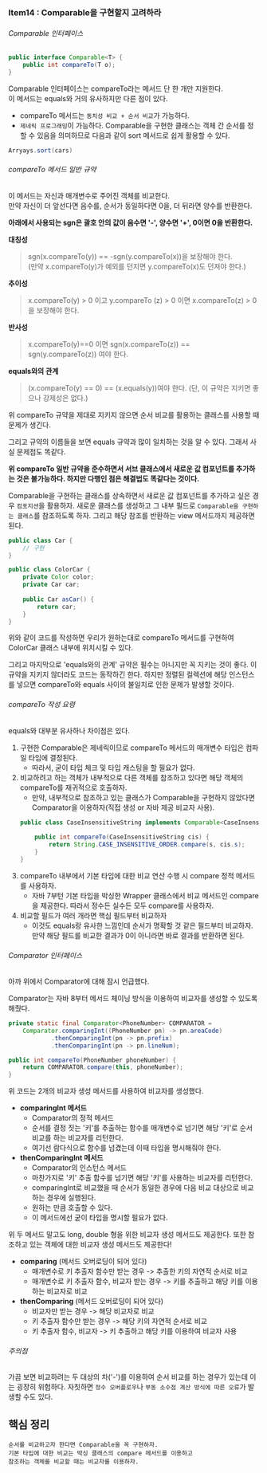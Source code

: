 ### Item14 : Comparable을 구현할지 고려하라

###### Comparable 인터페이스
```java
public interface Comparable<T> {
    public int compareTo(T o);
}
```
Comparable 인터페이스는 compareTo라는 메서드 단 한 개만 지원한다.  
이 메서드는 equals와 거의 유사하지만 다른 점이 있다.
- compareTo 메서드는 `동치성 비교 + 순서 비교`가 가능하다.
- `제네릭 프로그래밍`이 가능하다.
Comparable을 구현한 클래스는 객체 간 순서를 정할 수 있음을 의미하므로 다음과 같이 sort 메서드로 쉽게 활용할 수 있다.
```java
Arryays.sort(cars)
```

###### compareTo 메서드 일반 규약
이 메서드는 자신과 매개변수로 주어진 객체를 비교한다.  
만약 자신이 더 앞선다면 음수를, 순서가 동일하다면 0을, 더 뒤라면 양수를 반환한다.

**아래에서 사용되는 sgn은 괄호 안의 값이 음수면 '-', 양수면 '+', 0이면 0을 반환한다.**  

**대칭성**
> sgn(x.compareTo(y)) == -sgn(y.compareTo(x))을 보장해야 한다.  
> (만약 x.compareTo(y)가 예외를 던지면 y.compareTo(x)도 던져야 한다.)

**추이성**
> x.compareTo(y) > 0 이고 y.compareTo (z) > 0 이면 x.compareTo(z) > 0을 보장해야 한다.  

**반사성**
> x.compareTo(y)==0 이면 sgn(x.compareTo(z)) == sgn(y.compareTo(z)) 여야 한다.

**equals와의 관계**
> (x.compareTo(y) == 0) == (x.equals(y))여야 한다.
> (단, 이 규약은 지키면 좋으나 강제성은 없다.)

위 compareTo 규약을 제대로 지키지 않으면 순서 비교를 활용하는 클래스를 사용할 때 문제가 생긴다.

그리고 규약의 이름들을 보면 equals 규약과 많이 일치하는 것을 알 수 있다. 그래서 사실 문제점도 똑같다.

**위 compareTo 일반 규약을 준수하면서 서브 클래스에서 새로운 값 컴포넌트를 추가하는 것은 불가능하다. 하지만 다행인 점은 해결법도 똑같다는 것이다.**

Comparable을 구현하는 클래스를 상속하면서 새로운 값 컴포넌트를 추가하고 싶은 경우 `컴포지션`을 활용하자.
새로운 클래스를 생성하고 그 내부 필드로 `Comparable을 구현하는 클래스`를 참조하도록 하자. 그리고 해당 참조를 반환하는 view 메서드까지 제공하면 된다.
```java
public class Car {
    // 구현
}

public class ColorCar {
    private Color color;
    private Car car;
	
    public Car asCar() {
        return car;
    }
}
```
위와 같이 코드를 작성하면 우리가 원하는대로 compareTo 메서드를 구현하여 ColorCar 클래스 내부에 위치시킬 수 있다.

그리고 마지막으로 'equals와의 관계' 규약은 필수는 아니지만 꼭 지키는 것이 좋다. 이 규약을 지키지 않더라도 코드는 동작하긴 한다.
하지만 정렬된 컬렉션에 해당 인스턴스를 넣으면 compareTo와 equals 사이의 불일치로 인한 문제가 발생할 것이다.

###### compareTo 작성 요령
equals와 대부분 유사하나 차이점은 있다.
1. 구현한 Comparable은 제네릭이므로 compareTo 메서드의 매개변수 타입은 컴파일 타임에 결정된다.
   - 따라서, 굳이 타입 체크 및 타입 캐스팅을 할 필요가 없다.
2. 비교하려고 하는 객체가 내부적으로 다른 객체를 참조하고 있다면 해당 객체의 compareTo를 재귀적으로 호출하자.
    - 만약, 내부적으로 참조하고 있는 클래스가 Comparable을 구현하지 않았다면 Comparator을 이용하자(직접 생성 or 자바 제공 비교자 사용).
    ```java
    public class CaseInsensitiveString implements Comparable<CaseInsensitiveString> {
        
        public int compareTo(CaseInsensitiveString cis) {
            return String.CASE_INSENSITIVE_ORDER.compare(s, cis.s); 
        }
    }
    ```
3. compareTo 내부에서 기본 타입에 대한 비교 연산 수행 시 compare 정적 메서드를 사용하자.
    - 자바 7부턴 기본 타입을 박싱한 Wrapper 클래스에서 비교 메서드인 compare을 제공한다. 따라서 정수든 실수든 모두 compare를 사용하자.
4. 비교할 필드가 여러 개라면 핵심 필드부터 비교하자
    - 이것도 equals랑 유사한 느낌인데 순서가 명확할 것 같은 필드부터 비교하자. 만약 해당 필드를 비교한 결과가 0이 아니라면 바로 결과를 반환하면 된다.

###### Comparator 인터페이스
아까 위에서 Comparator에 대해 잠시 언급했다.

Comparator는 자바 8부터 메서드 체이닝 방식을 이용하여 비교자를 생성할 수 있도록 해줬다.
```java
private static final Comparator<PhoneNumber> COMPARATOR =
    Comparator.comparingInt((PhoneNumber pn) -> pn.areaCode)
            .thenComparingInt(pn -> pn.prefix)
            .thenComparingInt(pn -> pn.lineNum);

public int compareTo(PhoneNumber phoneNumber) {
    return COMPARATOR.compare(this, phoneNumber);
}
```
위 코드는 2개의 비교자 생성 메서드를 사용하여 비교자를 생성했다.
- **comparingInt 메서드**
  - Comparator의 정적 메서드
  - 순서를 결정 짓는 '키'를 추출하는 함수를 매개변수로 넘기면 해당 '키'로 순서 비교를 하는 비교자를 리턴한다.
  - 여기선 람다식으로 함수를 넘겼는데 이때 타입을 명시해줘야 한다.
- **thenComparingInt 메서드**
  - Comparator의 인스턴스 메서드
  - 마찬가지로 '키' 추출 함수를 넘기면 해당 '키'를 사용하는 비교자를 리턴한다.
  - comparingInt로 비교했을 때 순서가 동일한 경우에 다음 비교 대상으로 비교하는 경우에 실행된다.
  - 원하는 만큼 호출할 수 있다.
  - 이 메서드에선 굳이 타입을 명시할 필요가 없다.

위 두 메서드 말고도 long, double 형을 위한 비교자 생성 메서드도 제공한다.
또한 참조하고 있는 객체에 대한 비교자 생성 메서드도 제공한다!
- **comparing** (메서드 오버로딩이 되어 있다)
  - 매개변수로 키 추출자 함수만 받는 경우 -> 추출한 키의 자연적 순서로 비교
  - 매개변수로 키 추출자 함수, 비교자 받는 경우 -> 키를 추출하고 해당 키를 이용하는 비교자로 비교
- **thenComparing** (메서드 오버로딩이 되어 있다)
  - 비교자만 받는 경우 -> 해당 비교자로 비교
  - 키 추출자 함수만 받는 경우 -> 해당 키의 자연적 순서로 비교
  - 키 추출자 함수, 비교자 -> 키 추출하고 해당 키를 이용하여 비교자 사용

###### 주의점
가끔 보면 비교하려는 두 대상의 차('-')를 이용하여 순서 비교를 하는 경우가 있는데 이는 굉장히 위험하다.
자칫하면 `정수 오버플로우`나 `부동 소수점 계산 방식에 따른 오류`가 발생할 수도 있다.

## 핵심 정리
    순서를 비교하고자 한다면 Comparable을 꼭 구현하자. 
    기본 타입에 대한 비교는 박싱 클래스의 compare 메서드를 이용하고 
    참조하는 객체를 비교할 때는 비교자를 이용하자.